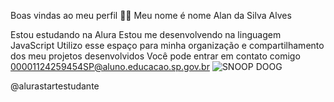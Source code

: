 Boas vindas ao meu perfil 💙💙
Meu nome é nome Alan da Silva Alves

Estou estudando na Alura
Estou me desenvolvendo na linguagem JavaScript
Utilizo esse espaço para minha organização e compartilhamento dos meu projetos desenvolvidos
Você pode entrar em contato comigo 
00001124259454SP@aluno.educacao.sp.gov.br
![SNOOP DOOG](https://media.tenor.com/B-1jjwAsCvgAAAAM/snoopy-peanuts.gif)

@alurastartestudante

